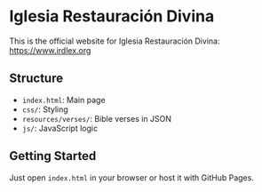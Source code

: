 # Iglesia Restauración Divina

This is the official website for Iglesia Restauración Divina: https://www.irdlex.org

## Structure
- `index.html`: Main page
- `css/`: Styling
- `resources/verses/`: Bible verses in JSON
- `js/`: JavaScript logic

## Getting Started
Just open `index.html` in your browser or host it with GitHub Pages.
